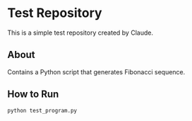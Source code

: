 # Test Repository

This is a simple test repository created by Claude.

## About

Contains a Python script that generates Fibonacci sequence.

## How to Run

```
python test_program.py
```